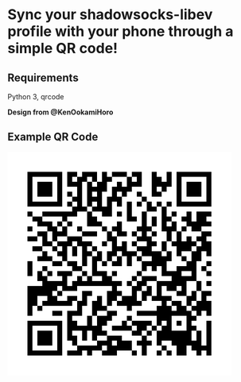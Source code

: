 # Sync your shadowsocks-libev profile with your phone through a simple QR code!

## Requirements
Python 3, qrcode

**Design from @KenOokamiHoro**

## Example QR Code
![qrcode](/image.png)
